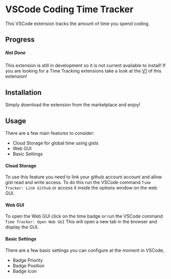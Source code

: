 # VSCode Coding Time Tracker

This VSCode extension tracks the amount of time you spend coding.

## Progress

##### Not Done

This extension is still in development so it is not current available to install!
If you are looking for a Time Tracking extensions take a look at the [V1](https://github.com/MIMJA156/time-tracker) of this extension!

## Installation

Simply download the extension from the marketplace and enjoy!

## Usage

There are a few main features to consider:

- Cloud Storage for global time using gists
- Web GUI
- Basic Settings

#### Cloud Storage

To use this feature you need to link your github account account and allow gist read and write access. To do this run the VSCode command `Time Tracker: Link Github` or access it inside the options window on the web GUI.

#### Web GUI

To open the Web GUI click on the time badge or run the VSCode command `Time Tracker: Open Web GUI`
This will open a new tab in the browser and display the GUI.

#### Basic Settings

There are a few basic settings you can configure at the moment in VSCode,

- Badge Priority
- Badge Position
- Badge Icon
